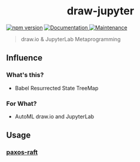 <h1 align="center">draw-jupyter </h1>
<p>
  <a href="https://www.npmjs.com/package/draw-jupyter"><img src="https://badge.fury.io/js/draw-jupyter.svg" alt="npm version" /></a>
  <a href="https://github.com/paxos-raft/paxos-raft/tree/master/packages/draw-jupyter#readme" target="_blank">
    <img alt="Documentation" src="https://img.shields.io/badge/documentation-yes-darkviolet.svg" />
  </a>
  <a href="https://github.com/paxos-raft/paxos-raft/graphs/commit-activity" target="_blank">
    <img alt="Maintenance" src="https://img.shields.io/badge/Maintained%3F-yes-yellow.svg" />
  </a>
</p>

> draw.io & JupyterLab Metaprogramming

## Influence
### What's this?
* Babel Resurrected State TreeMap

### For What?
* AutoML draw.io and JupyterLab

## Usage
### [paxos-raft](https://github.com/paxos-raft/paxos-raft#readme)
